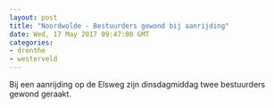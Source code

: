 ```yaml
---
layout: post
title: "Noordwolde - Bestuurders gewond bij aanrijding"
date: Wed, 17 May 2017 09:47:00 GMT
categories: 
- drenthe 
- westerveld 
---
```


Bij een aanrijding op de Elsweg zijn dinsdagmiddag twee bestuurders gewond geraakt.
